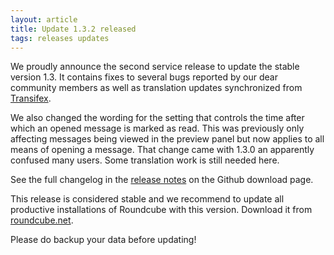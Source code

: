 ```yaml
---
layout: article
title: Update 1.3.2 released
tags: releases updates
---
```

We proudly announce the second service release to update the stable version 1.3.
It contains fixes to several bugs reported by our dear community members
as well as translation updates synchronized from [Transifex](https://www.transifex.com/roundcube/roundcube-webmail/).

We also changed the wording for the setting that controls the time after which
an opened message is marked as read. This was previously only affecting messages
being viewed in the preview panel but now applies to all means of opening
a message. That change came with 1.3.0 an apparently confused many users.
Some translation work is still needed here.

See the full changelog in the [release notes](https://github.com/roundcube/roundcubemail/releases/tag/1.3.2)
on the Github download page.

This release is considered stable and we recommend to update all productive installations 
of Roundcube with this version. Download it from [roundcube.net](https://roundcube.net/download).

Please do backup your data before updating!
